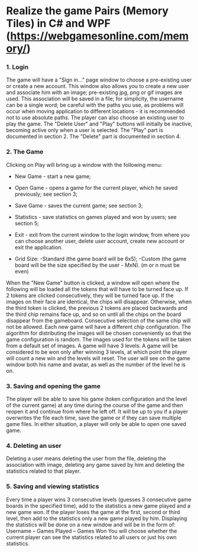 # Realize the game Pairs (Memory Tiles) in C# and WPF (<https://webgamesonline.com/memory/>)

### 1. Login

The game will have a "Sign in..." page window to choose a pre-existing user or create a new account.
This window also allows you to create a new user and associate him with an image; pre-existing jpg, png or gif images are used. This association will be saved in a file;
for simplicity, the username can be a single word; be careful with the paths you use, as problems will occur when moving
application to different locations - it is recommended not to use absolute paths.
The player can also choose an existing user to play the game.
The "Delete User" and "Play" buttons will initially be inactive, becoming active only when
a user is selected. The "Play" part is documented in section 2. The "Delete" part
is documented in section 4.

### 2. The Game

Clicking on Play will bring up a window with the following menu:

- New Game - start a new game;

- Open Game - opens a game for the current player, which he saved previously;
see section 3;

- Save Game - saves the current game; see section 3;

- Statistics - save statistics on games played and won by
users; see section 5;

- Exit - exit from the current window to the login window, from where you can
choose another user, delete user account, create new account or exit the application.

- Grid Size: -Standard (the game board will be 6x5);
-Custom (the game board will be the size specified by the user - MxN). (m or n must be even)

When the "New Game" button is clicked, a window will open where the following will be loaded
all the tokens that will have to be turned face up. If 2 tokens are clicked consecutively,
they will be turned face up. If the images on their face are identical, the chips will
disappear. Otherwise, when the third token is clicked, the previous 2 tokens are placed
backwards and the third chip remains face up, and so on until all the chips on the board disappear from the gameboard.
Consecutive selection of the same chip will not be allowed.
Each new game will have a different chip configuration. The algorithm for distributing the
images will be chosen conveniently so that the game configuration is random.
The images used for the tokens will be taken from a default set of images.
A game will have 3 levels. A game will be considered to be won only after winning 3
levels, at which point the player will count a new win and the levels will reset.
The user will see on the game window both his name and avatar, as well as the number of the level he is on.

### 3. Saving and opening the game

The player will be able to save his game (token configuration and the level of the current game) at any time
during the course of the game and then reopen it and continue from where he left off.
It will be up to you if a player overwrites the file each time,
save the game or if they can save multiple game files. In either situation, a
player will only be able to open one saved game.

### 4. Deleting an user

Deleting a user means deleting the user from the file, deleting the association with
image, deleting any game saved by him and deleting the statistics related to that player.

### 5. Saving and viewing statistics

Every time a player wins 3 consecutive levels (guesses 3 consecutive game boards in the specified time), add to the statistics a new game played and a new game won. If the player loses the game at the first, second or third level, then add to the statistics only a new game played by him.
Displaying the statistics will be done on a new window and will be in the form of: Username – Games Played – Games Won You will choose whether the current player can see the statistics related to all users or just his own statistics.
